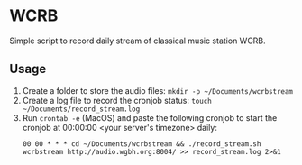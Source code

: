 # WCRB
Simple script to record daily stream of classical music station WCRB.

## Usage
1. Create a folder to store the audio files: ```mkdir -p ~/Documents/wcrbstream```
2. Create a log file to record the cronjob status: ```touch ~/Documents/record_stream.log```
3. Run ```crontab -e``` (MacOS) and paste the following cronjob to start the cronjob at 00:00:00 <your server's timezone> daily:
    ```
    00 00 * * * cd ~/Documents/wcrbstream && ./record_stream.sh wcrbstream http://audio.wgbh.org:8004/ >> record_stream.log 2>&1
    ```
